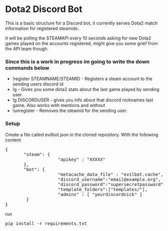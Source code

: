 # Dota2 Discord Bot

This is a basic structure for a Discord bot, it currently serves Dota2 match information for registered steamids.

It will be polling the STEAMAPI every 10 seconds asking for new Dota2 games played on the accounts registered, might give you some grief from the API team though.

### Since this is a work in progress im going to write the down commands below

* !register STEAMNAME/STEAMID - Registers a steam account to the sending users discord id
* !g - Gives you some dota2 stats about the last game played by sending user.
* !g DISCORDUSER - gives you info about that discord nicknames last game. Also works with mentions and without
* !unregister - Removes the steamid for the sending user.

### Setup
Create a file called evilbot.json in the cloned repository.
With the following content
<pre>
{
       "steam": {
                    "apikey" : "XXXXX"
       },
       "bot": {
                    "metacache_data_file" : "evilbot.cache",
                    "discord_username":"email@example.org",
                    "discord_password":"supersecretpassword",
                    "template_folders":["templates/"],
                    "admins" : [ "yourdiscordnick" ]
        }
}
</pre>

run
<pre>
pip install -r requirements.txt
</pre>
